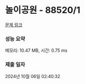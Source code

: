 # 놀이공원 - 88520/1 

[문제 링크](https://level.goorm.io/exam/88520/%EB%86%80%EC%9D%B4%EA%B3%B5%EC%9B%90/quiz/1) 

### 성능 요약

메모리: 10.47 MB, 시간: 0.75 ms

### 제출 일자

2024년 10월 06일 02:40:32

